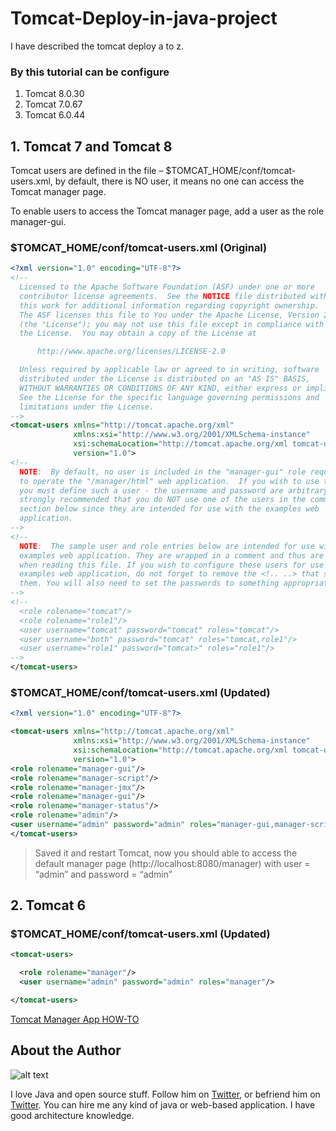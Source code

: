 # Tomcat-Deploy-in-java-project
I have described the tomcat deploy a to z.

### By this tutorial can be configure 
1. Tomcat 8.0.30
2. Tomcat 7.0.67
3. Tomcat 6.0.44
## 1. Tomcat 7 and Tomcat 8
Tomcat users are defined in the file – $TOMCAT_HOME/conf/tomcat-users.xml, by default, there is NO user, it means no one can access the Tomcat manager page.

To enable users to access the Tomcat manager page, add a user as the role manager-gui.
### $TOMCAT_HOME/conf/tomcat-users.xml (Original)
```xml
<?xml version="1.0" encoding="UTF-8"?>
<!--
  Licensed to the Apache Software Foundation (ASF) under one or more
  contributor license agreements.  See the NOTICE file distributed with
  this work for additional information regarding copyright ownership.
  The ASF licenses this file to You under the Apache License, Version 2.0
  (the "License"); you may not use this file except in compliance with
  the License.  You may obtain a copy of the License at

      http://www.apache.org/licenses/LICENSE-2.0

  Unless required by applicable law or agreed to in writing, software
  distributed under the License is distributed on an "AS IS" BASIS,
  WITHOUT WARRANTIES OR CONDITIONS OF ANY KIND, either express or implied.
  See the License for the specific language governing permissions and
  limitations under the License.
-->
<tomcat-users xmlns="http://tomcat.apache.org/xml"
              xmlns:xsi="http://www.w3.org/2001/XMLSchema-instance"
              xsi:schemaLocation="http://tomcat.apache.org/xml tomcat-users.xsd"
              version="1.0">
<!--
  NOTE:  By default, no user is included in the "manager-gui" role required
  to operate the "/manager/html" web application.  If you wish to use this app,
  you must define such a user - the username and password are arbitrary. It is
  strongly recommended that you do NOT use one of the users in the commented out
  section below since they are intended for use with the examples web
  application.
-->
<!--
  NOTE:  The sample user and role entries below are intended for use with the
  examples web application. They are wrapped in a comment and thus are ignored
  when reading this file. If you wish to configure these users for use with the
  examples web application, do not forget to remove the <!.. ..> that surrounds
  them. You will also need to set the passwords to something appropriate.
-->
<!--
  <role rolename="tomcat"/>
  <role rolename="role1"/>
  <user username="tomcat" password="tomcat" roles="tomcat"/>
  <user username="both" password="tomcat" roles="tomcat,role1"/>
  <user username="role1" password="tomcat>" roles="role1"/>
-->
</tomcat-users>
```

### $TOMCAT_HOME/conf/tomcat-users.xml (Updated)
```xml
<?xml version="1.0" encoding="UTF-8"?>

<tomcat-users xmlns="http://tomcat.apache.org/xml"
              xmlns:xsi="http://www.w3.org/2001/XMLSchema-instance"
              xsi:schemaLocation="http://tomcat.apache.org/xml tomcat-users.xsd"
              version="1.0">
<role rolename="manager-gui"/>
<role rolename="manager-script"/>
<role rolename="manager-jmx"/>
<role rolename="manager-gui"/>
<role rolename="manager-status"/>
<role rolename="admin"/>
<user username="admin" password="admin" roles="manager-gui,manager-script,admin"/>
</tomcat-users>
```
> Saved it and restart Tomcat, now you should able to access the default manager page (http://localhost:8080/manager) with 
> user = “admin” and password = “admin”

## 2. Tomcat 6

### $TOMCAT_HOME/conf/tomcat-users.xml (Updated)
```xml
<tomcat-users>

  <role rolename="manager"/>
  <user username="admin" password="admin" roles="manager"/>

</tomcat-users>
```
[Tomcat Manager App HOW-TO](https://tomcat.apache.org/tomcat-8.0-doc/manager-howto.html)

## About the Author
![alt text][logo]

[logo]: https://github.com/w3farid/portfolio/blob/master/static/img/farid-nid.png "Farid Ahmed"

I love Java and open source stuff. Follow him on [Twitter](https://twitter.com/w3farid), or befriend him on [Twitter](https://facebook.com/w3farid). You can hire me any kind of java or web-based application. I have good architecture knowledge.

